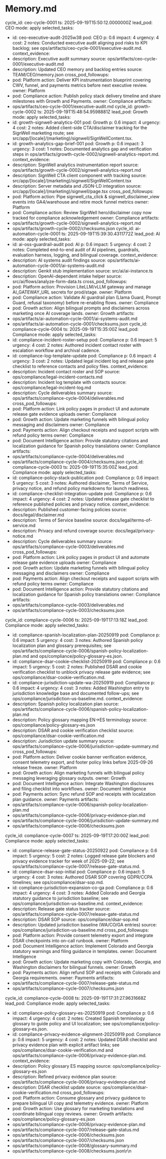 # Memory.md
cycle_id: ceo-cycle-0001
ts: 2025-09-19T15:50:12.0000000Z
lead_pod: CEO
mode: apply
selected_tasks:
  - id: ceo-executive-audit-2025w38
    pod: CEO
    p: 0.6
    impact: 4
    urgency: 4
    cost: 2
    notes: Conducted executive audit aligning pod risks to KPI backlog; see ops/artifacts/ceo-cycle-0001/executive-audit.md.
context_evidence:
  - description: Executive audit summary
    source: ops/artifacts/ceo-cycle-0001/executive-audit.md
  - description: Updated CEO memory and backlog entries
    source: TEAM/CEO/memory.json
cross_pod_followups:
  - pod: Platform
    action: Deliver KPI instrumentation blueprint covering CWV, funnel, and payments metrics before next executive review.
    owner: Platform
  - pod: Compliance
    action: Publish policy stack delivery timeline and share milestones with Growth and Payments.
    owner: Compliance
artifacts:
  - ops/artifacts/ceo-cycle-0001/executive-audit.md
cycle_id: growth-cycle-0002
ts: 2025-09-19T15:48:54.9598881Z
lead_pod: Growth
mode: apply
selected_tasks:
  - id: growth-signwell-analytics-001
    pod: Growth
    p: 0.6
    impact: 4
    urgency: 4
    cost: 2
    notes: Added client-side CTA/disclaimer tracking for the SignWell marketing route; see src/app/[locale]/(marketing)/signwell/SignWellContent.tsx.
  - id: growth-analytics-gap-brief-001
    pod: Growth
    p: 0.6
    impact: 3
    urgency: 3
    cost: 1
    notes: Documented analytics gap and verification steps in ops/artifacts/growth-cycle-0002/signwell-analytics-report.md.
context_evidence:
  - description: SignWell analytics instrumentation report
    source: ops/artifacts/growth-cycle-0002/signwell-analytics-report.md
  - description: SignWell CTA client component with tracking
    source: src/app/[locale]/(marketing)/signwell/SignWellContent.tsx
  - description: Server metadata and JSON-LD integration
    source: src/app/[locale]/(marketing)/signwell/page.tsx
cross_pod_followups:
  - pod: Platform
    action: Pipe signwell_cta_click & signwell_disclaimer_view events into GA4/warehouse and retire mock funnel metrics
    owner: Platform
  - pod: Compliance
    action: Review SignWell hero/disclaimer copy now tracked for compliance acknowledgement
    owner: Compliance
artifacts:
  - ops/artifacts/growth-cycle-0002/signwell-analytics-report.md
  - ops/artifacts/growth-cycle-0002/checksums.json
cycle_id: ai-automation-cycle-0001
ts: 2025-09-19T15:39:30.4311772Z
lead_pod: AI
mode: apply
selected_tasks:
  - id: ai-oss-guardrail-audit
    pod: AI
    p: 0.6
    impact: 5
    urgency: 4
    cost: 2
    notes: Completed end-to-end audit of AI pipelines, guardrails, evaluation harness, logging, and bilingual coverage.
context_evidence:
  - description: AI systems audit findings
    source: ops/artifacts/ai-automation-cycle-0001/ai-systems-audit.md
  - description: Genkit stub implementation
    source: src/ai/ai-instance.ts
  - description: OpenAI-dependent intake helper
    source: src/ai/flows/analyze-form-data.ts
cross_pod_followups:
  - pod: Platform
    action: Provision LiteLLM/vLLM gateway and manage AI_GATEWAY_URL secrets for prod/stage.
    owner: Platform
  - pod: Compliance
    action: Validate AI guardrail plan (Llama Guard, Prompt Guard, refusal taxonomy) before re-enabling flows.
    owner: Compliance
  - pod: Growth
    action: Align bilingual prompts and disclaimers across marketing once AI coverage lands.
    owner: Growth
artifacts:
  - ops/artifacts/ai-automation-cycle-0001/ai-systems-audit.md
  - ops/artifacts/ai-automation-cycle-0001/checksums.json
cycle_id: compliance-cycle-0004
ts: 2025-09-19T15:35:00Z
lead_pod: Compliance
mode: apply
selected_tasks:
  - id: compliance-incident-roster-setup
    pod: Compliance
    p: 0.6
    impact: 5
    urgency: 4
    cost: 2
    notes: Authored incident contact roster with escalation workflow and archival cadence.
  - id: compliance-log-template-update
    pod: Compliance
    p: 0.6
    impact: 4
    urgency: 3
    cost: 2
    notes: Updated legal incident log and release gate checklist to reference contacts and policy files.
context_evidence:
  - description: Incident contact roster and SOP
    source: ops/compliance/legal-incident-contacts.md
  - description: Incident log template with contacts
    source: ops/compliance/legal-incident-log.md
  - description: Cycle deliverables summary
    source: ops/artifacts/compliance-cycle-0004/deliverables.md
cross_pod_followups:
  - pod: Platform
    action: Link policy pages in product UI and automate release gate evidence uploads
    owner: Compliance
  - pod: Growth
    action: Update marketing funnels with bilingual policy messaging and disclaimers
    owner: Compliance
  - pod: Payments
    action: Align checkout receipts and support scripts with refund policy terms
    owner: Compliance
  - pod: Document Intelligence
    action: Provide statutory citations and localization guidance for Spanish policy translations
    owner: Compliance
artifacts:
  - ops/artifacts/compliance-cycle-0004/deliverables.md
  - ops/artifacts/compliance-cycle-0004/checksums.json
cycle_id: compliance-cycle-0003
ts: 2025-09-19T15:35:00Z
lead_pod: Compliance
mode: apply
selected_tasks:
  - id: compliance-policy-stack-publication
    pod: Compliance
    p: 0.6
    impact: 5
    urgency: 5
    cost: 3
    notes: Authored disclaimer, Terms of Service, privacy notice, and refund policy markdowns for launch readiness.
  - id: compliance-checklist-integration-update
    pod: Compliance
    p: 0.6
    impact: 4
    urgency: 4
    cost: 2
    notes: Updated release gate checklist to reference published policies and privacy notice.
context_evidence:
  - description: Published customer-facing policies
    source: docs/legal/disclaimer.md
  - description: Terms of Service baseline
    source: docs/legal/terms-of-service.md
  - description: Privacy and refund coverage
    source: docs/legal/privacy-notice.md
  - description: Cycle deliverables summary
    source: ops/artifacts/compliance-cycle-0003/deliverables.md
cross_pod_followups:
  - pod: Platform
    action: Link policy pages in product UI and automate release gate evidence uploads
    owner: Compliance
  - pod: Growth
    action: Update marketing funnels with bilingual policy messaging and disclaimers
    owner: Compliance
  - pod: Payments
    action: Align checkout receipts and support scripts with refund policy terms
    owner: Compliance
  - pod: Document Intelligence
    action: Provide statutory citations and localization guidance for Spanish policy translations
    owner: Compliance
artifacts:
  - ops/artifacts/compliance-cycle-0003/deliverables.md
  - ops/artifacts/compliance-cycle-0003/checksums.json

cycle_id: compliance-cycle-0006
ts: 2025-09-19T17:13:18Z
lead_pod: Compliance
mode: apply
selected_tasks:
  - id: compliance-spanish-localization-plan-20250919
    pod: Compliance
    p: 0.6
    impact: 5
    urgency: 4
    cost: 3
    notes: Authored Spanish policy localization plan and glossary prerequisites; see ops/artifacts/compliance-cycle-0006/spanish-policy-localization-plan.md and ops/compliance/policy-glossary-es.json.
  - id: compliance-dsar-cookie-checklist-20250919
    pod: Compliance
    p: 0.6
    impact: 5
    urgency: 5
    cost: 2
    notes: Published DSAR and cookie verification checklist to unblock privacy release gate evidence; see ops/compliance/dsar-cookie-verification.md.
  - id: compliance-jurisdiction-update-wa-20250919
    pod: Compliance
    p: 0.6
    impact: 4
    urgency: 4
    cost: 3
    notes: Added Washington entry to jurisdiction knowledge base and documented follow-ups; see ops/compliance/jurisdiction-us-baseline.md.
context_evidence:
  - description: Spanish policy localization plan
    source: ops/artifacts/compliance-cycle-0006/spanish-policy-localization-plan.md
  - description: Policy glossary mapping EN->ES terminology
    source: ops/compliance/policy-glossary-es.json
  - description: DSAR and cookie verification checklist
    source: ops/compliance/dsar-cookie-verification.md
  - description: Jurisdiction update summary
    source: ops/artifacts/compliance-cycle-0006/jurisdiction-update-summary.md
cross_pod_followups:
  - pod: Platform
    action: Deliver cookie banner verification evidence, consent telemetry export, and footer policy links before 2025-09-26 release freeze.
    owner: Platform
  - pod: Growth
    action: Align marketing funnels with bilingual policy messaging leveraging glossary outputs.
    owner: Growth
  - pod: Document Intelligence
    action: Integrate Washington disclosures and filing checklist into workflows.
    owner: Document Intelligence
  - pod: Payments
    action: Sync refund SOP and receipts with localization plan guidance.
    owner: Payments
artifacts:
  - ops/artifacts/compliance-cycle-0006/spanish-policy-localization-plan.md
  - ops/artifacts/compliance-cycle-0006/privacy-evidence-plan.md
  - ops/artifacts/compliance-cycle-0006/jurisdiction-update-summary.md
  - ops/artifacts/compliance-cycle-0006/checksums.json

cycle_id: compliance-cycle-0007
ts: 2025-09-19T17:20:00Z
lead_pod: Compliance
mode: apply
selected_tasks:
  - id: compliance-release-gate-status-20250922
    pod: Compliance
    p: 0.6
    impact: 5
    urgency: 5
    cost: 2
    notes: Logged release gate blockers and privacy evidence tracker for week of 2025-09-22; see ops/artifacts/compliance-cycle-0007/release-gate-status.md.
  - id: compliance-dsar-sop-initial
    pod: Compliance
    p: 0.6
    impact: 5
    urgency: 4
    cost: 3
    notes: Authored DSAR SOP covering GDPR/CCPA timelines; see ops/compliance/dsar-sop.md.
  - id: compliance-jurisdiction-expansion-co-ga
    pod: Compliance
    p: 0.6
    impact: 4
    urgency: 4
    cost: 3
    notes: Added Colorado and Georgia statutory guidance to jurisdiction baseline; see ops/compliance/jurisdiction-us-baseline.md.
context_evidence:
  - description: Release gate status tracker
    source: ops/artifacts/compliance-cycle-0007/release-gate-status.md
  - description: DSAR SOP
    source: ops/compliance/dsar-sop.md
  - description: Updated jurisdiction baseline (WA/CO/GA entries)
    source: ops/compliance/jurisdiction-us-baseline.md
cross_pod_followups:
  - pod: Platform
    action: Provide consent telemetry export and integrate DSAR checkpoints into on-call runbook.
    owner: Platform
  - pod: Document Intelligence
    action: Implement Colorado and Georgia statutory warnings and filing guidance in templates.
    owner: Document Intelligence
  - pod: Growth
    action: Update marketing copy with Colorado, Georgia, and Washington disclaimers for bilingual funnels.
    owner: Growth
  - pod: Payments
    action: Align refund SOP and receipts with Colorado and Georgia requirements.
    owner: Payments
artifacts:
  - ops/artifacts/compliance-cycle-0007/release-gate-status.md
  - ops/artifacts/compliance-cycle-0007/checksums.json

cycle_id: compliance-cycle-0008
ts: 2025-09-19T17:31:27.9631668Z
lead_pod: Compliance
mode: apply
selected_tasks:
  - id: compliance-policy-glossary-es-20250919
    pod: Compliance
    p: 0.6
    impact: 4
    urgency: 4
    cost: 2
    notes: Created Spanish terminology glossary to guide policy and UI localization; see ops/compliance/policy-glossary-es.json.
  - id: compliance-privacy-evidence-alignment-20250919
    pod: Compliance
    p: 0.6
    impact: 5
    urgency: 4
    cost: 2
    notes: Updated DSAR checklist and privacy evidence plan with explicit artifact links; see ops/compliance/dsar-cookie-verification.md and ops/artifacts/compliance-cycle-0006/privacy-evidence-plan.md.
context_evidence:
  - description: Policy glossary ES mapping
    source: ops/compliance/policy-glossary-es.json
  - description: Refined privacy evidence plan
    source: ops/artifacts/compliance-cycle-0006/privacy-evidence-plan.md
  - description: DSAR checklist update
    source: ops/compliance/dsar-cookie-verification.md
cross_pod_followups:
  - pod: Platform
    action: Consume glossary and privacy guidance to prepare bilingual UI copy and telemetry evidence.
    owner: Platform
  - pod: Growth
    action: Use glossary for marketing translations and coordinate bilingual copy reviews.
    owner: Growth
artifacts:
  - ops/compliance/policy-glossary-es.json
  - ops/artifacts/compliance-cycle-0006/privacy-evidence-plan.md
  - ops/artifacts/compliance-cycle-0007/release-gate-status.md
  - ops/artifacts/compliance-cycle-0006/checksums.json
  - ops/artifacts/compliance-cycle-0007/checksums.json
  - ops/artifacts/compliance-cycle-0008/glossary-summary.md
  - ops/artifacts/compliance-cycle-0008/checksums.json\r\n